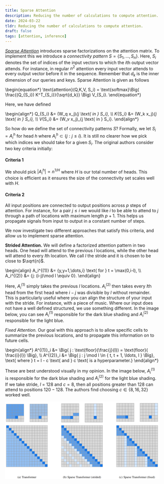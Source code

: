 ```yaml
---
title: Sparse Attention
description: Reducing the number of calculations to compute attention.
date: 2024-03-22
tldr: Reducing the number of calculations to compute attention.
draft: false
tags: [attention, inference] 
---
```


[*Sparse Attention*](https://arxiv.org/pdf/1904.10509v1.pdf) introduces sparse factorizations on the attention matrix. To implement this we introduce a *connectivity pattern* $S = \{S_1,\dots,S_n\}$. Here, $S_i$ denotes the set of indices of the input vectors to which the $i$th output vector attends. For instance, in regular $n^2$ attention every input vector attends to every output vector before it in the sequence. Remember that $d_k$ is the inner dimension of our queries and keys. Sparse Attention is given as follows

\begin{equation*}
    \text{attention}(Q,K,V, S_i) = \text{softmax}\Big( \frac{(Q_{S_i}) K^T_{S_i}}{\sqrt{d_k}} \Big) V_{S_i}.
\end{equation*}

Here, we have defined

\begin{align*}
    Q_{S_i} &= (W_q x_j)_{j \text{ in } S_i}, \\\\
    K_{S_i} &= (W_k x_j)_{j \text{ in } S_i}, \\\\
    V_{S_i} &= (W_v x_j)_{j \text{ in } S_i}. 
\end{align*}

So how do we define the set of connectivity patterns $S$? Formally, we let $S_i = A_i^{h}$ for head $h$ where $A_i^{h} \subset \{j : j \leq i\}$. It is still no clearer how we pick which indices we should take for a given $S_i$. The original authors consider two key criteria initially:


#### Criteria 1 
We should pick $|A_i^h| \propto n^{1/H}$ where $H$ is our total number of heads. This choice is efficient as it ensures the size of the connectivity set scales well with $H$. 

#### Criteria 2
All input positions are connected to output positions across $p$ steps of attention. For instance, for a pair $j \leq i$ we would like $i$ to be able to attend to $j$ through a path of locations with maximum length $p+1$. This helps us propagate signals from input to output in a constant number of steps. 

We now investigate two different approaches that satisfy this criteria, and allow us to implement sparse attention. 

**Strided Attention.** We will define a factorized attention pattern in two heads. One head will attend to the previous $l$ locations, while the other head will attend to every $l$th location. We call $l$ the stride and it is chosen to be close to $\sqrt{n}$. 

\begin{align}
    A_i^{(1)} &= \{y,y+1,\dots,i\} \text{ for } t = \max(0,i-l), \\\\
    A_i^{(2)} &= \{j: (i-j)\mod l \equiv 0\}.
\end{align}

Here, $A_i^{(1)}$ simply takes the previous $l$ locations. $A_i^{(2)}$ then takes every $l$th head from the first head where $i-j$ was divisible by $l$ without remainder. This is particularly useful where you can align the structure of your input with the stride. For instance, with a piece of music. Where our input does not have a well defined structured, we use something different. In the image below, you can see $A_i^{(1)}$ responsible for the dark blue shading and $A_i^{(2)}$ responsible for the light blue.

**Fixed Attention*.* Our goal with this approach is to allow specific cells to summarize the previous locations, and to propagate this information on to future cells.

\begin{align*}
    A^{(1)}_i &= \Big\{ j : \text{floor}(\frac{j}{l}) = \text{floor}( \frac{i}{l}) \Big\}, \\\\
    A^{(2)}_i &= \Big\{ j : j \mod l \in \{ t, t + 1, \ldots, l \} \Big\},  \text{ where } t = l - c \text{ and } c \text{ is a hyperparameter.}
\end{align*}

These are best understood visually in my opinion. In the image below, $A_i^{(1)}$ is responsible for the dark blue shading and $A_i^{(2)}$ for the light blue shading. If we take stride, $l$ = 128 and $c=8$, then all positions greater than 128 can attend to positions $120-128$. The authors find choosing $c \in \{8,16,32\}$ worked well. 

![Sparse Attention Matrix](/img/sparse_attention.png)